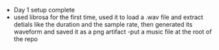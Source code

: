 - Day 1 setup complete
- used librosa for the first time, used it to load a .wav file and extract detials like the duration and the sample rate, then generated its waveform and saved it as a png artifact
-put a music file at the root of the repo